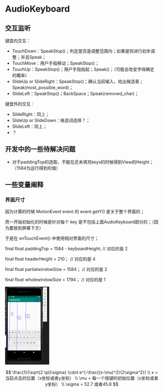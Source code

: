 # AudioKeyboard

## 交互监听

键盘内交互：

- TouchDown：SpeakStop()；判定是否是调整范围内；如果是则进行初步调整；并且Speak；
- TouchMove：用户手指移动；SpeakStop()；
- TouchUp：SpeakStop()；用户手指抬起；Speak()；（可能会改变字母确定的概率）
- SlideUp or SlideRight：SpeakStop()；确认当前输入，给出候选表；Speak(most_possible_word)；
- SlideLeft：SpeakStop()；BackSpace；Speak(removed_char)；

键盘外的交互：

- SildeRight：同上；
- SlideUp or SlideDown：候选词选择？；
- SlideLeft：同上；
- ？

## 开发中的一些待解决问题

- 对于paddingTop的选取，不能在还未填充keys的时候得到View的Height；（1584为运行得到的值）

## 一些变量阐释

### 界面尺寸

因为计算的时候 MotionEvent event 的 event.getY() 是关于整个界面的；

而一开始初始化的时候是针对每个 key 是不包括上面AudioKeyboard部分的；（因为要放到屏幕下方）

于是在 onTouchEvent() 中使用相对界面的尺寸；

final float paddingTop = 1584 - keyboardHeight;     // 对应的是 2

final float headerHeight = 210；                    // 对应的是 4

final float partialwindowSize = 1584；              // 对应的是 2

final float wholewindowSize = 1794；                // 对应的是 1

<img src=".\assets\params.PNG" style="zoom:25%;" />


$$
\frac{1}{\sqrt{2 \pi}\sigma} \cdot e^{-\frac{(x-\mu)^2}{2\sigma^2}} \\
x = 当前点击的位置（x坐标或者y坐标） \\
\mu = 每一个按键的初始位置（x坐标或者y坐标） \\
\sigma = 52.7 或者45.8
$$
